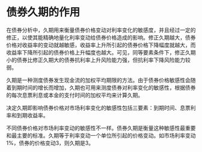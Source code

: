 # 债券久期的作用

在债券分析中，久期用来衡量债券价格变动对利率变化的敏感度，并且经过一定的修正，以使其能精确地量化利率变动给债券价格造成的影响。修正久期越大，债券价格对收益率的变动就越敏感，收益率上升所引起的债券价格下降幅度就越大，而收益率下降所引起的债券价格上升幅度也越大。可见，同等要素条件下，修正久期小的债券比修正久期大的债券抗利率上升风险能力强，但抗利率下降风险能力较弱。

久期是一种测度债券发生现金流的加权平均期限的方法。由于债券价格敏感性会随着到期时间的增长而增加，久期也可用来测度债券对利率变化的敏感性，根据债券的每次息票利息或本金的支付时间的加权平均来计算久期。

决定久期即影响债券价格对市场利率变化的敏感性包括三要素：到期时间、息票利率和到期收益率。

不同债券价格对市场利率变动的敏感性不一样。债券久期是衡量这种敏感性最重要和最主要的标准。久期等于利率变动一个单位所引起的价格变动。如市场利率变动1%，债券的价格变动3，则久期是3。
